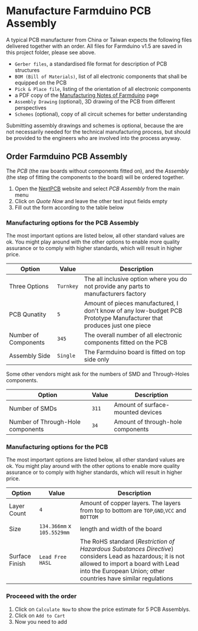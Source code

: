 # Manufacture Farmduino PCB Assembly

A typical PCB manufacturer from China or Taiwan expects the following files delivered together with an order. All files for Farmduino v1.5 are saved in this project folder, please see above.

* `Gerber files`, a standardised file format for description of PCB structures
* `BOM (Bill of Materials)`, list of all electronic components that shall be equipped on the PCB
* `Pick & Place file`, listing of the orientation of all electronic components
* a PDF copy of the [Manufacturing Notes of Farmduino](/./pcb-manufacturing/readme.md) page
* `Assembly Drawing` (optional), 3D drawing of the PCB from different perspectives
* `Schemes` (optional), copy of all circuit schemes for better understanding

Submitting assembly drawings and schemes is optional, because the are not necessarily needed for the technical manufacturing process, but should be provided to the engineers who are involved into the process anyway.

## Order Farmduino PCB Assembly

The *PCB* (the raw boards without components fitted on), and the *Assembly* (the step of fitting the components to the board) will be ordered together.

1. Open the [NextPCB](https://www.nextpcb.com/) website and select *PCB Assembly* from the main menu
2. Click on *Quote Now* and leave the other text input fields empty
3. Fill out the form according to the table below

### Manufacturing options for the PCB Assembly

The most important options are listed below, all other standard values are ok. You might play around with the other options to enable more quality assurance or to comply with higher standards, which will result in higher price.

|Option|Value|Description|
|-|-|-|
|Three Options|`Turnkey`|The all inclusive option where you do  not provide any parts to manufacturers factory|
|PCB Qunatity|`5`|Amount of pieces manufactured, I don't know of any low-budget PCB Prototype Manufacturer that produces just one piece
|Number of Components|`345`|The overall number of all electronic components fitted on the PCB|
|Assembly Side|`Single`|The Farmduino board is fitted on top side only

Some other vendors might ask for the numbers of SMD and Through-Holes components.

|Option|Value|Description|
|-|-|-|
|Number of SMDs|`311`|Amount of surface-mounted devices|
|Number of Through-Hole components|`34`|Amount of through-hole components|

### Manufacturing options for the PCB

The most important options are listed below, all other standard values are ok. You might play around with the other options to enable more quality assurance or to comply with higher standards, which will result in higher price.

|Option|Value|Description|
|-|-|-|
|Layer Count|`4`|Amount of copper layers. The layers from top to bottom are `TOP`,`GND`,`VCC` and `BOTTOM`
|Size|`134.366mm` x `105.5529mm`|length and width of the board
|Surface Finish|`Lead Free HASL`|The RoHS standard (*Restriction of Hazardous Substances Directive*) considers Lead as hazardous; it is not allowed to import a board with Lead into the European Union; other countries have similar regulations|

### Proceeed with the order

1. Click on `Calculate Now` to show the price estimate for 5 PCB Assemblys.
2. Click on `Add to Cart`
3. Now you need to add 